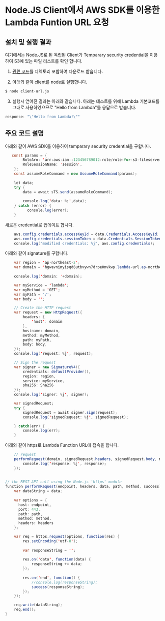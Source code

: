 # Node.JS Client에서 AWS SDK를 이용한 Lambda Funtion URL 요청

## 설치 및 실행 결과 

여기에서는 Node.JS로 된 독립된 Client가 Temparary security credential을 이용하여 S3에 있는 파일 리스트를 확인 합니다.

1) [관련 코드](https://github.com/kyopark2014/aws-security-token-service/tree/main/client)를 디렉토리 포함하여 다운로드 받습니다. 

2) 아래와 같이 client를 node로 실행합니다. 

```c
$ node client-url.js
```

3) 실행시 얻어진 결과는 아래와 같습니다. 아래는 테스트를 위해 Lambda 기본코드를 그대로 사용하였으므로 "Hello from Lambda"를 응답으로 받습니다.  

```java
response: "\"Hello from Lambda!\""
```


## 주요 코드 설명

아래와 같이 AWS SDK를 이용하여 temparary security credential을 구합니다. 

```java
   const params = {
        RoleArn: 'arn:aws:iam::123456789012:role/role-for-s3-fileserver',
        RoleSessionName: 'session',
    };
    const assumeRoleCommand = new AssumeRoleCommand(params);
    
    let data;
    try {
        data = await sTS.send(assumeRoleCommand);
    
        console.log('data: %j',data);
    } catch (error) {
          console.log(error);
    }
```

새로운 credential로 업데이트 합니다.

```java
    aws.config.credentials.accessKeyId = data.Credentials.AccessKeyId;
    aws.config.credentials.sessionToken = data.Credentials.SessionToken;
    console.log("modified credentials: %j", aws.config.credentials);
```

아래와 같이 signature를 구합니다.

```java
    var region = 'ap-northeast-2';
    var domain = 'hgwavninyisqd6utbvywn7drpe0mvkwp.lambda-url.ap-northeast-2.on.aws';
    
    console.log('domain: '+domain);

    var myService = 'lambda';
    var myMethod = 'GET';
    var myPath = '/';
    var body = '';

    // Create the HTTP request
    var request = new HttpRequest({
        headers: {
            'host': domain
        },
        hostname: domain,
        method: myMethod,
        path: myPath,
        body: body,
    });
    console.log('request: %j', request);

    // Sign the request
    var signer = new SignatureV4({
        credentials: defaultProvider(),
        region: region,
        service: myService,
        sha256: Sha256
    });
    console.log('signer: %j', signer);

    var signedRequest;
    try {
        signedRequest = await signer.sign(request);
        console.log('signedRequest: %j', signedRequest);

    } catch(err) {
        console.log(err);
    }
```

아래와 같이 https로 Lambda Function URL에 접속을 합니다.

```java
    // request
    performRequest(domain, signedRequest.headers, signedRequest.body, myPath, myMethod, function(response) {    
        console.log('response: %j', response);
    });
    
    
// the REST API call using the Node.js 'https' module
function performRequest(endpoint, headers, data, path, method, success) {
    var dataString = data;
  
    var options = {
      host: endpoint,
      port: 443,
      path: path,
      method: method,
      headers: headers
    };

    var req = https.request(options, function(res) {
        res.setEncoding('utf-8');
    
        var responseString = '';
    
        res.on('data', function(data) {
            responseString += data;
        });
    
        res.on('end', function() {
            //console.log(responseString);
            success(responseString);
        });
    });

    req.write(dataString);
    req.end();
} 
```
